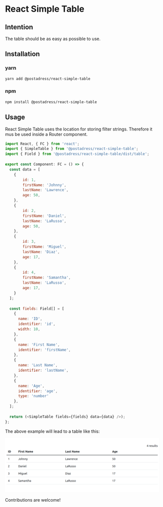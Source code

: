 # React Simple Table

## Intention

The table should be as easy as possible to use.

## Installation

### yarn
```bash
yarn add @postadress/react-simple-table
```

### npm
```bash
npm install @postadress/react-simple-table
```

## Usage

React Simple Table uses the location for storing filter strings. Therefore it mus be used inside a Router component.

```js
import React, { FC } from 'react';
import { SimpleTable } from '@postadress/react-simple-table';
import { Field } from '@postadress/react-simple-table/dist/table';

export const Component: FC = () => {
  const data = [
    {
        id: 1,
        firstName: 'Johnny',
        lastName: 'Lawrence',
        age: 50,
    },
    {
        id: 2,
        firstName: 'Daniel',
        lastName: 'LaRusso',
        age: 50,
    },
    {
        id: 3,
        firstName: 'Miguel',
        lastName: 'Diaz',
        age: 17,
    },
    {
        id: 4,
        firstName: 'Samantha',
        lastName: 'LaRusso',
        age: 17,
    }
  ];

  const fields: Field[] = [
    {
      name: 'ID',
      identifier: 'id',
      width: 10,
    },
    {
      name: 'First Name',
      identifier: 'firstName',
    },
    {
      name: 'Last Name',
      identifier: 'lastName',
    },
    {
      name: 'Age',
      identifier: 'age',
      type: 'number'
    },
  ];

  return (<SimpleTable fields={fields} data={data} />);
};

```

The above example will lead to a table like this:

![React Simple Table example](https://github.com/postadress/react-simple-table/blob/master/table.png?raw=true)

Contributions are welcome!